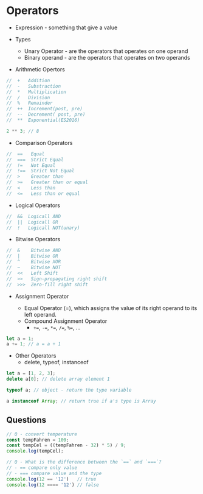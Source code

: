 # Operators

- Expression - something that give a value
- Types

  - Unary Operator - are the operators that operates on one operand
  - Binary operand - are the operators that operates on two operands

- Arithmetic Opertors

```js
//  +   Addition
//  -   Substraction
//  *   Multiplication
//  /   Division
//  %   Remainder
//  ++  Increment(post, pre)
//  --  Decrement( post, pre)
//  **  Exponential(ES2016)

2 ** 3; // 8
```

- Comparison Operators

```js
//  ==   Equal
//  ===  Strict Equal
//  !=   Not Equal
//  !==  Strict Not Equal
//  >    Greater than
//  >=   Greater than or equal
//  <    Less than
//  <=   Less than or equal
```

- Logical Operators

```js
//  &&  Logicall AND
//  ||  Logicall OR
//  !   Logicall NOT(unary)
```

- Bitwise Operators

```js
//  &    Bitwise AND
//  |    Bitwise OR
//  ^    Bitwise XOR
//  ~    Bitwise NOT
//  <<   Left Shift
//  >>   Sign-propagating right shift
//  >>>  Zero-fill right shift
```

- Assignment Operator

  - Equal Operator (=), which assigns the value of its right operand to its left operand.
  - Compound Assignment Operator
    - `+=`, `-=`, `*=`, `/=`, `%=`, ...

```js
let a = 1;
a += 1; // a = a + 1
```

- Other Operators
  - delete, typeof, instanceof

```js
let a = [1, 2, 3];
delete a[0]; // delete array element 1

typeof a; // object - return the type variable

a instanceof Array; // return true if a's type is Array
```

<!--
void expression;
// - Relational Operators
propNameOrNumber in objectName;
objectName instanceof objectType;
### Operators Precedence
-->

## Questions

```js
// Q - convert temperature
const tempFahren = 100;
const tempCel = ((tempFahren - 32) * 5) / 9;
console.log(tempCel);

// Q - What is the difference between the `==` and `===`?
// - == compare only value
// - === compare value and the type
console.log(12 == '12')   // true
console.log(12 ==== '12') // false
```
